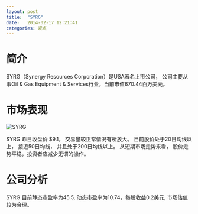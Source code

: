 ```yaml
---
layout: post
title:  "SYRG"
date:   2014-02-17 12:21:41
categories: 观点
---
```


# 简介
SYRG（Synergy Resources Corporation）是USA著名上市公司，
公司主要从事Oil & Gas Equipment & Services行业，当前市值670.44百万美元。

# 市场表现

![SYRG](http://finviz.com/chart.ashx?t=SYRG&ty=c&ta=1&p=d&s=l)

SYRG 昨日收盘价 $9.1，
交易量较正常情况有所放大。
目前股价处于20日均线以上，
接近50日均线，
并且处于200日均线以上。
从短期市场走势来看，
股价走势平稳，投资者应减少无谓的操作。

# 公司分析
SYRG 目前静态市盈率为45.5, 动态市盈率为10.74，每股收益0.2美元,
市场估值较为合理。
